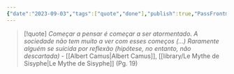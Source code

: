 ```yaml
---
{"date":"2023-09-03","tags":["quote","done"],"publish":true,"PassFrontmatter":true}
---
```


> [!quote] *Começar a pensar é começar a ser atormentado. A sociedade não tem muito a ver com esses começos (…) Raramente alguém se suicida por reflexão (hipótese, no entanto, não descartada)*
> \- [[Albert Camus\|Albert Camus]], [[library/Le Mythe de Sisyphe\|Le Mythe de Sisyphe]] (Pg. 19)
